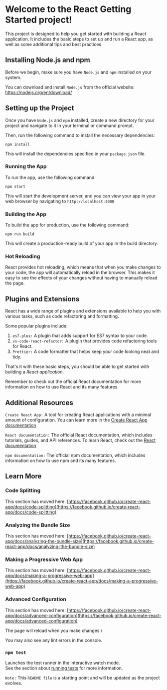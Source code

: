 # Welcome to the React Getting Started project!

This project is designed to help you get started with building a React application. It includes the basic steps to set up and run a React app, as well as some additional tips and best practices.

## Installing Node.js and npm

Before we begin, make sure you have `Node.js` and `npm` installed on your system. 

You can download and install `Node.js` from the official website: https://nodejs.org/en/download/

## Setting up the Project

Once you have `Node.js` and `npm` installed, create a new directory for your project and navigate to it in your terminal or command prompt. 

Then, run the following command to install the necessary dependencies: 

    npm install

This will install the dependencies specified in your `package.json` file.

### Running the App

To run the app, use the following command:

    npm start

This will start the development server, and you can view your app in your web browser by navigating to `http://localhost:3000`

### Building the App

To build the app for production, use the following command:

    npm run build

This will create a production-ready build of your app in the build directory.

### Hot Reloading

React provides hot reloading, which means that when you make changes to your code, the app will automatically reload in the browser. This makes it easy to see the effects of your changes without having to manually reload the page.


## Plugins and Extensions

React has a wide range of plugins and extensions available to help you with various tasks, such as code refactoring and formatting. 

Some popular plugins include:

1. `es7-plus:` A plugin that adds support for ES7 syntax to your code.
2. `vs-code-react-refactor:` A plugin that provides code refactoring tools for React.
3. `Prettier:` A code formatter that helps keep your code looking neat and tidy.

That's it with these basic steps, you should be able to get started with building a *React application*. 

Remember to check out the official React documentation for more information on how to use React and its many features.

## Additional Resources

`Create React App:` A tool for creating React applications with a minimal amount of configuration. You can learn more in the 
[Create React App documentation](https://facebook.github.io/create-react-app/docs/getting-started)

`React documentation:` The official React documentation, which includes tutorials, guides, and API references. To learn React, check out the [React documentation](https://reactjs.org/)

`npm documentation:` The official npm documentation, which includes information on how to use npm and its many features.

## Learn More

### Code Splitting

This section has moved here: [https://facebook.github.io/create-react-app/docs/code-splitting](https://facebook.github.io/create-react-app/docs/code-splitting)

### Analyzing the Bundle Size

This section has moved here: [https://facebook.github.io/create-react-app/docs/analyzing-the-bundle-size](https://facebook.github.io/create-react-app/docs/analyzing-the-bundle-size)

### Making a Progressive Web App

This section has moved here: [https://facebook.github.io/create-react-app/docs/making-a-progressive-web-app](https://facebook.github.io/create-react-app/docs/making-a-progressive-web-app)

### Advanced Configuration

This section has moved here: [https://facebook.github.io/create-react-app/docs/advanced-configuration](https://facebook.github.io/create-react-app/docs/advanced-configuration)

The page will reload when you make changes.\

You may also see any lint errors in the console.

### `npm test`

Launches the test runner in the interactive watch mode.\
See the section about [running tests](https://facebook.github.io/create-react-app/docs/running-tests) for more information.

`Note:` This `README file` is a starting point and will be updated as the project evolves.
